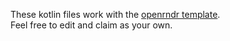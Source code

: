 These kotlin files work with the [openrndr template](https://guide.openrndr.org/#/02_Getting_Started_with_OPENRNDR/C00_SetupYourFirstProgram).  
Feel free to edit and claim as your own.
